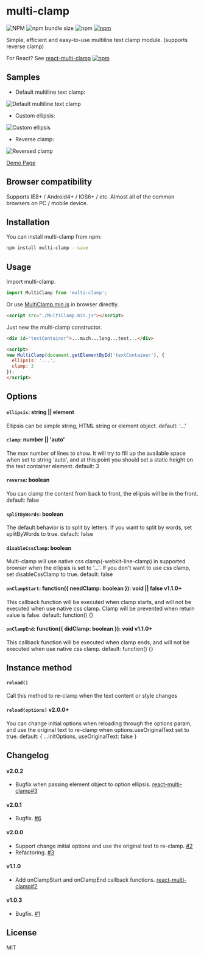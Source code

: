 # multi-clamp

![NPM](https://img.shields.io/npm/l/multi-clamp)
![npm bundle size](https://img.shields.io/bundlephobia/minzip/multi-clamp)
![npm](https://img.shields.io/npm/dm/multi-clamp)
[![npm](https://img.shields.io/npm/v/multi-clamp)](https://www.npmjs.com/package/multi-clamp)

Simple, efficient and easy-to-use multiline text clamp module. (supports reverse clamp)

For React? See [react-multi-clamp](https://github.com/jackyr/react-multi-clamp)
[![npm](https://img.shields.io/npm/v/react-multi-clamp)](https://www.npmjs.com/package/react-multi-clamp)

## Samples
- Default multiline text clamp:

![Default multiline text clamp](https://raw.githubusercontent.com/jackyr/multi-clamp/master/example/sample1.png)

- Custom ellipsis:

![Custom ellipsis](https://raw.githubusercontent.com/jackyr/multi-clamp/master/example/sample2.png)

- Reverse clamp:

![Reversed clamp](https://raw.githubusercontent.com/jackyr/multi-clamp/master/example/sample3.png)

[Demo Page](https://jackyr.github.io/multi-clamp/example/index.html)

## Browser compatibility
Supports IE8+ / Android4+ / IOS6+ / etc. Almost all of the common browsers on PC / mobile device.

## Installation
You can install multi-clamp from npm:

```sh
npm install multi-clamp --save
```

## Usage
Import multi-clamp.

```js
import MultiClamp from 'multi-clamp';
```

Or use [MultiClamp.min.js](https://raw.githubusercontent.com/jackyr/multi-clamp/master/MultiClamp.min.js) in browser directly.

```html
<script src="./MultiClamp.min.js"></script>
```

Just new the multi-clamp constructor.

```html
<div id="textContainer">...much...long...text...</div>

<script>
new MultiClamp(document.getElementById('textContainer'), {
  ellipsis: '...',
  clamp: 3
});
</script>
```

## Options
#### `ellipsis`: string || element
Ellipsis can be simple string, HTML string or element object. default: '...'

#### `clamp`: number || 'auto'
The max number of lines to show. It will try to fill up the available space when set to string 'auto', and at this point you should set a static height on the text container element. default: 3

#### `reverse`: boolean
You can clamp the content from back to front, the ellipsis will be in the front. default: false

#### `splitByWords`: boolean
The default behavior is to split by letters. If you want to split by words, set splitByWords to true. default: false

#### `disableCssClamp`: boolean
Multi-clamp will use native css clamp(-webkit-line-clamp) in supported browser when the ellipsis is set to '...'. If you don't want to use css clamp, set disableCssClamp to true. default: false

#### `onClampStart`: function({ needClamp: boolean }): void || false v1.1.0+
This callback function will be executed when clamp starts, and will not be executed when use native css clamp. Clamp will be prevented when return value is false. default: function() {}

#### `onClampEnd`: function({ didClamp: boolean }): void v1.1.0+
This callback function will be executed when clamp ends, and will not be executed when use native css clamp. default: function() {}

## Instance method
#### `reload()`
Call this method to re-clamp when the text content or style changes

#### `reload(options)` v2.0.0+
You can change initial options when reloading through the options param, and use the original text to re-clamp when options.useOriginalText set to true. default: { ...initOptions, useOriginalText: false }

## Changelog
#### v2.0.2
- Bugfix when passing element object to option ellipsis. [react-multi-clamp#3](https://github.com/jackyr/react-multi-clamp/issues/3)

#### v2.0.1
- Bugfix. [#6](https://github.com/jackyr/multi-clamp/issues/6)

#### v2.0.0
- Support change initial options and use the original text to re-clamp. [#2](https://github.com/jackyr/multi-clamp/issues/2)
- Refactoring. [#3](https://github.com/jackyr/multi-clamp/issues/3)

#### v1.1.0
-  Add onClampStart and onClampEnd callback functions. [react-multi-clamp#2](https://github.com/jackyr/react-multi-clamp/issues/2)

#### v1.0.3
- Bugfix. [#1](https://github.com/jackyr/multi-clamp/issues/1)

## License
MIT